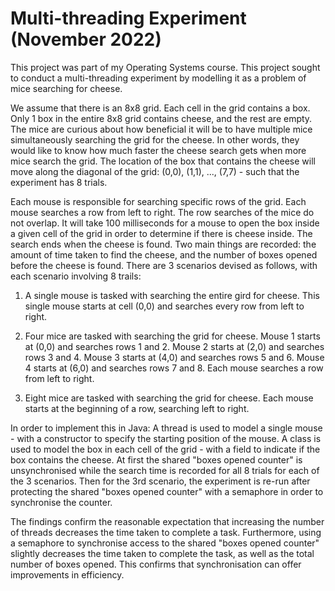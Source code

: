 # Multi-threading Experiment (November 2022)

This project was part of my Operating Systems course. This project sought to conduct a multi-threading experiment by modelling it as a problem of mice searching for cheese. 

We assume that there is an 8x8 grid. Each cell in the grid contains a box. Only 1 box in the entire 8x8 grid contains cheese, and the rest are empty. The mice are curious about how beneficial it will be to have multiple mice simultaneously searching the grid for the cheese. In other words, they would like to know how much faster the cheese search gets when more mice search the grid. The location of the box that contains the cheese will move along the diagonal of the grid: (0,0), (1,1), ..., (7,7) - such that the experiment has 8 trials.

Each mouse is responsible for searching specific rows of the grid. Each mouse searches a row from left to right. The row searches of the mice do not overlap. It will take 100 milliseconds for a mouse to open the box inside a given cell of the grid in order to determine if there is cheese inside. The search ends when the cheese is found. Two main things are recorded: the amount of time taken to find the cheese, and the number of boxes opened before the cheese is found. There are 3 scenarios devised as follows, with each scenario involving 8 trails:

1) A single mouse is tasked with searching the entire gird for cheese. This single mouse starts at cell (0,0) and searches every row from left to right.

2) Four mice are tasked with searching the grid for cheese. Mouse 1 starts at (0,0) and searches rows 1 and 2. Mouse 2 starts at (2,0) and searches rows 3 and 4. Mouse 3 starts at (4,0) and searches rows 5 and 6. Mouse 4 starts at (6,0) and searches rows 7 and 8. Each mouse searches a row from left to right. 

3) Eight mice are tasked with searching the grid for cheese. Each mouse starts at the beginning of a row, searching left to right. 

In order to implement this in Java: A thread is used to model a single mouse - with a constructor to specify the starting position of the mouse. A class is used to model the box in each cell of the grid - with a field to indicate if the box contains the cheese. At first the shared "boxes opened counter" is unsynchronised while the search time is recorded for all 8 trials for each of the 3 scenarios. Then for the 3rd scenario, the experiment is re-run after protecting the shared "boxes opened counter" with a semaphore in order to synchronise the counter. 

The findings confirm the reasonable expectation that increasing the number of threads decreases the time taken to complete a task. Furthermore, using a semaphore to synchronise access to the shared "boxes opened counter" slightly decreases the time taken to complete the task, as well as the total number of boxes opened. This confirms that synchronisation can offer improvements in efficiency.

